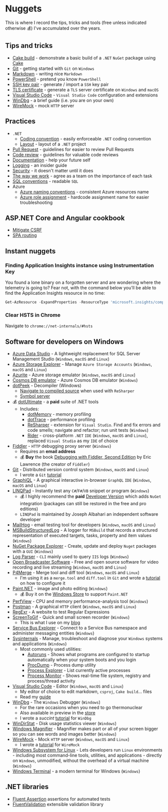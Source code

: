 # Nuggets

This is where I record the tips, tricks and tools (free unless indicated otherwise :moneybag:) I've accumulated over the years.

## Tips and tricks

- [Cake build][cake-build] - demonstrate a basic build of a `.NET` `NuGet` package using [Cake][cake]
- [Git][git-tutorial] - getting started with `Git` on `Windows`
- [Markdown][markdown-tutorial] - writing nice `Markdown`
- [PowerShell][powershell-tutorial] - pretend you know `PowerShell`
- [SSH key pair][ssh-key-pair-tutorial] - generate / import a `SSH` key pair
- [TLS certificate][tls-certificate-tutorial] - generate a `TLS` server certificate on `Windows` and `macOS`
- [Visual Studio Code][vs-code-guide] - `Visual Studio Code` configuration and extensions
- [WinDbg][windbg-tutorial] - a brief guide (i.e. you are on your own)
- [WireMock][wiremock-tutorial] - mock `HTTP` server

## Practices

- `.NET`
  - [Coding convention][dotnet-coding-conventions] - easily enforceable `.NET` coding convention
  - [Layout][dotnet-project-layout] - layout of a `.NET` project
- [Pull Request][pull-request-guidelines] - guidelines for easier to review Pull Requests
- [Code review][code-review-guidelines] - guidelines for valuable code reviews
- [Documentation][documentation-guidelines] - help your future self
- [Logging][logging-guidelines] - an insider guide
- [Security][security-guidelines] - it doesn't matter until it does
- [The way we work][the-way-we-work] - agree as a team on the importance of each task
- [SQL conventions][sql-conventions] - readable `SQL`
- Azure
  - [Azure naming conventions][azure-naming-conventions] - consistent Azure resources name
  - [Azure role assignment][azure-role-assignment] - hardcode assignment name for easier troubleshooting

## ASP.NET Core and Angular cookbook

- [Mitigate CSRF][mitigate-csrf]
- [SPA routing][spa-routing]

## Instant nuggets

### Finding Application Insights instance using Instrumentation Key

You found a lone binary on a forgotten server and are wondering where the telemetry is going to? Fear not, with the command below you'll be able to find the Application Insights resource in no time:

```powershell
Get-AzResource -ExpandProperties -ResourceType 'microsoft.insights/components' | Select -ExpandProperty Properties | Where InstrumentationKey -eq '{InstrumentationKey}' | Select Name
```

### Clear HSTS in Chrome

Navigate to `chrome://net-internals/#hsts`

## Software for developers on Windows

- [Azure Data Studio][azure-data-studio] - A lightweight replacement for SQL Server Management Studio (`Windows`, `macOS` and `Linux`)
- [Azure Storage Explorer][azure-storage-explorer] - Manage `Azure Storage Accounts` (`Windows`, `macOS` and `Linux`)
- [Azurite][azurite] - Azure storage emulator (`Windows`, `macOS` and `Linux`)
- [Cosmos DB emulator][cosmos-db-emulator] - Azure Cosmos DB emulator (`Windows`)
- [dotPeek][dot-peek] - Decompiler (Windows)
  - [Navigate to compiled source][dot-peek-navigate-compiled] when used with `ReSharper`
  - [Symbol server][dot-peek-symbol-server]
- :moneybag: [dotUltimate][dotultimate] - a **paid** suite of .NET tools
  - Includes:
    - [dotMemory][dotmemory] - memory profiling
    - [dotTrace][dottrace] - performance profiling
    - [ReSharper][resharper] - extension for `Visual Studio`. Find and fix errors and code smells; navigate and refactor; run unit tests (`Windows`)
    - [Rider][rider] - cross-platform `.NET` `IDE` (`Windows`, `macOS` and `Linux`), replaced `Visual Studio` as my `IDE` of choice
- [Fiddler][fiddler] - `HTTP` debugging proxy server (`Windows`)
  - Requires an **email address**
  - :moneybag: **Buy** the book [Debugging with Fiddler, Second Edition][debugging-with-fiddler] by Eric Lawrence (the creator of `Fiddler`)
- [Git][git] - Distributed version control system (`Windows`, `macOS` and `Linux`)
  - I wrote a `Git` [tutorial][git-tutorial]
- [GraphiQL][graphi-ql] - A graphical interactive in-browser `GraphQL` `IDE` (`Windows`, `macOS` and `Linux`)
- [LINQPad][linqpad] - Instantly test any `C#`/`F#`/`VB` snippet or program (`Windows`)
  - :moneybag: I highly recommend the **paid** [Developer Version][linqpad-developer] which adds `NuGet` integration (packages can still be restored in the free and pro editions)
  - `LINQPad` is maintained by Joseph Albahari an independent software developer
- [MailHog][mail-hog] - email testing tool for developers (`Windows`, `macOS` and `Linux`)
- [MSBuildStructuredLog][ms-build-structured-log] - A logger for `MSBuild` that records a structured representation of executed targets, tasks, property and item values (`Windows`)
- [NuGet Package Explorer][nuget-package-explorer] - Create, update and deploy `Nuget` packages with a `GUI` (`Windows`)
- [Log Parser][logparser] - `CLI` mainly used to query `IIS` logs (`Windows`)
- [Open Broadcaster Software][open-broadcaster-software] - Free and open source software for video recording and live streaming (`Windows`, `macOS` and `Linux`)
- [P4Merge][p4-merge] - Merge tool and diff tool (`Windows`, `macOS` and `Linux`)
  - I'm using it as a `merge.tool` and `diff.tool` in `Git` and wrote a [tutorial][p4-merge-tutorial] on how to configure it
- [Paint.NET][paint-dotnet] - image and photo editing (`Windows`)
  - :moneybag: Buy it on the [Windows Store][paint-dotnet-store] to support `Paint.NET`
- [PerfView][perfview] - CPU and memory performance-analysis tool (`Windows`)
- [Postman][postman] - A graphical `HTTP` client (`Windows`, `macOS` and `Linux`)
- [RegExr][regexr] - A website to test Regular Expressions
- [ScreenToGif][screen-to-gif] - Quick and small screen recorder (`Windows`)
  - This is what I use on my [blog][blog]
- [Service Bus Explorer][service-bus-explorer] - Connect to a Service Bus namespace and administer messaging entities (`Windows`)
- [Sysinternals][sysinternals] - Manage, troubleshoot and diagnose your `Windows` systems and applications (`Windows`)
  - Most commonly used utilities:
    - [Autoruns][autoruns] - Shows what programs are configured to startup automatically when your system boots and you login
    - [ProcDump][proc-dump] - Process dump utility
    - [Process Explorer][process-explorer] - List currently active processes
    - [Process Monitor][procmon] - Shows real-time file system, registry and process/thread activity
- [Visual Studio Code][visual-studio-code] - Editor (`Windows`, `macOS` and `Linux`)
  - My editor of choice to edit markdown, `csproj`, `Cake build`... files
  - Read my [guide][vs-code-guide]
- [WinDbg][windbg] - The `Windows` Debugger (`Windows`)
  - For the rare occasions when you need to go thermonuclear
  - Also available in preview in the [store][windbg-store]
  - I wrote a *succint* [tutorial][windbg-tutorial] for `WinDbg`
- [WinDirStat][win-dir-stat] - Disk usage statistics viewer (`Windows`)
- [Windows Magnifier][windows-magnifier] - Magnifier makes part or all of your screen bigger so you can see words and images better (`Windows`)
- [WireMock][wiremock] - Mock `HTTP` server (`Windows`, `macOS` and `Linux`)
  - I wrote a [tutorial][wiremock-tutorial] for `WireMock`
- [Windows Subsystem for Linux][wsl] - Lets developers run `Linux` environments - including most command-line tools, utilities, and applications - directly on `Windows`, unmodified, without the overhead of a virtual machine (`Windows`)
- [Windows Terminal][windows-terminal] - a modern terminal for Windows (`Windows`)

## .NET libraries

- [Fluent Assertion][fluent-assertions] assertions for automated tests
- [FluentValidation][fluentvalidation] extensible validation library

[cake-build]: https://github.com/gabrielweyer/cake-build
[cake]: https://cakebuild.net/
[wiremock-tutorial]: docs/wiremock/README.md
[azure-storage-explorer]: https://azure.microsoft.com/en-au/features/storage-explorer/
[dot-peek]: https://www.jetbrains.com/decompiler/
[fiddler]: https://www.telerik.com/fiddler
[debugging-with-fiddler]: https://ericlaw.gumroad.com/l/dwf2
[dot-peek-symbol-server]: https://www.jetbrains.com/help/decompiler/Using_product_as_a_Symbol_Server.html
[dot-peek-navigate-compiled]: https://www.jetbrains.com/help/decompiler/Navigation_and_Search__Navigating_to_External_Sources.html
[git]: https://git-scm.com/downloads
[graphi-ql]: https://github.com/graphql/graphiql
[linqpad]: https://www.linqpad.net/
[linqpad-developer]: https://www.linqpad.net/Purchase.aspx
[nuget-package-explorer]: https://github.com/NuGetPackageExplorer/NuGetPackageExplorer
[p4-merge]: https://www.perforce.com/products/helix-core-apps/merge-diff-tool-p4merge
[postman]: https://www.getpostman.com/
[dotultimate]: https://www.jetbrains.com/dotnet/
[dottrace]: https://www.jetbrains.com/help/profiler/Introduction.html
[dotmemory]: https://www.jetbrains.com/help/dotmemory/Introduction.html
[rider]: https://www.jetbrains.com/rider/
[screen-to-gif]: https://www.screentogif.com/
[blog]: https://gabrielweyer.net/
[sysinternals]: https://docs.microsoft.com/en-us/sysinternals/
[autoruns]: https://docs.microsoft.com/en-us/sysinternals/downloads/autoruns
[procmon]: https://docs.microsoft.com/en-us/sysinternals/downloads/procmon
[process-explorer]: https://docs.microsoft.com/en-us/sysinternals/downloads/process-explorer
[proc-dump]: https://docs.microsoft.com/en-us/sysinternals/downloads/procdump
[visual-studio-code]: https://code.visualstudio.com/
[windbg]: https://docs.microsoft.com/en-au/windows-hardware/drivers/debugger/debugger-download-tools
[windbg-store]: https://www.microsoft.com/en-au/store/p/windbg-preview/9pgjgd53tn86
[win-dir-stat]: https://windirstat.net/
[wiremock]: https://wiremock.org/
[wsl]: https://docs.microsoft.com/en-us/windows/wsl/install
[git-tutorial]: docs/git/README.md
[ms-build-structured-log]: https://github.com/KirillOsenkov/MSBuildStructuredLog
[p4-merge-tutorial]: docs/git/README.md#difftool-and-mergetool
[windbg-tutorial]: docs/windbg/README.md
[vs-code-guide]: docs/vs-code/README.md
[service-bus-explorer]: https://github.com/paolosalvatori/ServiceBusExplorer
[windows-magnifier]: https://support.microsoft.com/en-au/windows/use-magnifier-to-make-things-on-the-screen-easier-to-see-414948ba-8b1c-d3bd-8615-0e5e32204198
[open-broadcaster-software]: https://obsproject.com/
[perfview]: https://github.com/Microsoft/perfview
[logparser]: https://www.microsoft.com/en-us/download/details.aspx?id=24659
[paint-dotnet]: https://www.getpaint.net/
[paint-dotnet-store]: https://www.microsoft.com/store/apps/9NBHCS1LX4R0?ocid=badge
[markdown-tutorial]: docs/markdown/README.md
[mail-hog]: https://github.com/mailhog/MailHog
[powershell-tutorial]: docs/powershell/README.md
[fluent-assertions]: https://fluentassertions.com/
[fluentvalidation]: https://fluentvalidation.net/
[resharper]: https://www.jetbrains.com/resharper/
[pull-request-guidelines]: docs/code-review/README.md
[ssh-key-pair-tutorial]: docs/ssh-key-pair/README.md
[tls-certificate-tutorial]: docs/tls/README.md
[dotnet-coding-conventions]: docs/dotnet/coding-convention/README.md
[dotnet-project-layout]: docs/dotnet/layout/README.md
[code-review-guidelines]: docs/code-review/README.md
[documentation-guidelines]: docs/documentation/README.md
[logging-guidelines]: docs/logging/README.md
[security-guidelines]: docs/security/README.md
[the-way-we-work]: docs/the-way-we-work/README.md
[mitigate-csrf]: docs/aspnet-core/csrf/README.md
[spa-routing]: docs/aspnet-core/spa-routing/README.md
[sql-conventions]: docs/sql/README.md
[azure-naming-conventions]: docs/azure/naming/README.md
[azure-role-assignment]: docs/azure/role-assignment/README.md
[azure-data-studio]: https://azure.microsoft.com/en-au/services/developer-tools/data-studio/
[azurite]: https://docs.microsoft.com/en-us/azure/storage/common/storage-use-azurite?tabs=visual-studio-code
[cosmos-db-emulator]: https://docs.microsoft.com/en-us/azure/cosmos-db/local-emulator?tabs=ssl-netstd21
[windows-terminal]: https://www.microsoft.com/en-au/p/windows-terminal/9n0dx20hk701?rtc=1&activetab=pivot:overviewtab
[regexr]: https://regexr.com/
